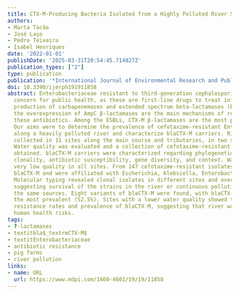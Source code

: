 ```yaml
---
title: CTX-M-Producing Bacteria Isolated from a Highly Polluted River System in Portugal
authors:
- Marta Tacão
- José Laço
- Pedro Teixeira
- Isabel Henriques
date: '2022-01-01'
publishDate: '2025-03-31T20:54:45.714827Z'
publication_types: ["2"]
type: publication
publication: '*International Journal of Environmental Research and Public Health*'
doi: 10.3390/ijerph191911858
abstract: Enterobacteriaceae resistant to third-generation cephalosporins are a great
  concern for public health, as these are first-line drugs to treat infections. The
  production of carbapenemases and extended spectrum beta-lactamases (ESBLs) and/or
  the overexpression of AmpC β-lactamases are the main mechanisms of resistance to
  these antibiotics. Among the ESBLs, CTX-M β-lactamases are the most prevalent worldwide.
  Our aims were to determine the prevalence of cefotaxime-resistant Enterobacteriaceae
  along a heavily polluted river and characterize blaCTX-M carriers. River water was
  collected in 11 sites along the main course and tributaries, in two sampling moments.
  Water quality was evaluated and a collection of cefotaxime-resistant isolates was
  obtained. blaCTX-M carriers were characterized regarding phylogenetic affiliation,
  clonality, antibiotic susceptibility, gene diversity, and context. Water presented
  very low quality in all sites. From 147 cefotaxime-resistant isolates, 46% carried
  blaCTX-M and were affiliated with Escherichia, Klebsiella, Enterobacter, and Citrobacter.
  Molecular typing revealed clonal isolates in different sites and over the two years,
  suggesting survival of the strains in the river or continuous pollution inputs from
  the same sources. Eight variants of blaCTX-M were found, with blaCTX-M-15 being
  the most prevalent (52.5%). Sites with a lower water quality showed the highest
  resistance rates and prevalence of blaCTX-M, suggesting that river water may embody
  human health risks.
tags:
- ?-lactamases
- textitbla$_textrmCTX-M$
- textitEnterobacteriaceae
- antibiotic resistance
- pig farms
- river pollution
links:
- name: URL
  url: https://www.mdpi.com/1660-4601/19/19/11858
---
```

